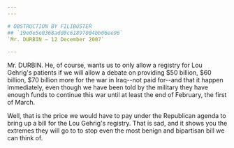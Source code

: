 ```yaml
---
---

# OBSTRUCTION BY FILIBUSTER
## `19e0e5e0368add8c61897004bb06ee96`
`Mr. DURBIN — 12 December 2007`

---
```



Mr. DURBIN. He, of course, wants us to only allow a registry for Lou 
Gehrig's patients if we will allow a debate on providing $50 billion, 
$60 billion, $70 billion more for the war in Iraq--not paid for--and 
that it happen immediately, even though we have been told by the 
military they have enough funds to continue this war until at least the 
end of February, the first of March.

Well, that is the price we would have to pay under the Republican 
agenda to bring up a bill for the Lou Gehrig's registry. That is sad, 
and it shows you the extremes they will go to to stop even the most 
benign and bipartisan bill we can think of.
